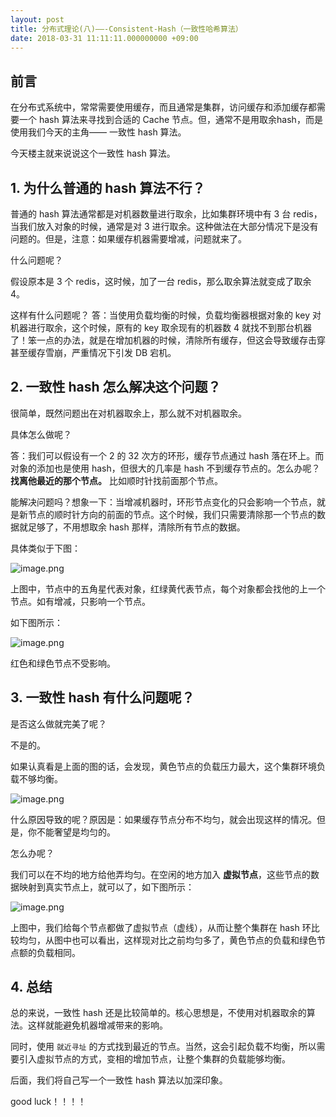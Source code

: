 ```yaml
---
layout: post
title: 分布式理论(八)——-Consistent-Hash（一致性哈希算法）
date: 2018-03-31 11:11:11.000000000 +09:00
---
```



## 前言

在分布式系统中，常常需要使用缓存，而且通常是集群，访问缓存和添加缓存都需要一个 hash 算法来寻找到合适的 Cache 节点。但，通常不是用取余hash，而是使用我们今天的主角—— 一致性 hash 算法。

今天楼主就来说说这个一致性 hash 算法。

## 1. 为什么普通的 hash 算法不行？

普通的 hash 算法通常都是对机器数量进行取余，比如集群环境中有 3 台 redis，当我们放入对象的时候，通常是对 3 进行取余。这种做法在大部分情况下是没有问题的。但是，注意：如果缓存机器需要增减，问题就来了。

什么问题呢？

假设原本是 3 个 redis，这时候，加了一台 redis，那么取余算法就变成了取余 4。

这样有什么问题呢？
答：当使用负载均衡的时候，负载均衡器根据对象的 key 对机器进行取余，这个时候，原有的 key 取余现有的机器数 4 就找不到那台机器了！笨一点的办法，就是在增加机器的时候，清除所有缓存，但这会导致缓存击穿甚至缓存雪崩，严重情况下引发 DB 宕机。



## 2. 一致性 hash 怎么解决这个问题？

很简单，既然问题出在对机器取余上，那么就不对机器取余。

具体怎么做呢？

答：我们可以假设有一个 2 的 32 次方的环形，缓存节点通过 hash 落在环上。而对象的添加也是使用 hash，但很大的几率是 hash 不到缓存节点的。怎么办呢？**找离他最近的那个节点。** 比如顺时针找前面那个节点。

能解决问题吗？想象一下：当增减机器时，环形节点变化的只会影响一个节点，就是新节点的顺时针方向的前面的节点。这个时候，我们只需要清除那一个节点的数据就足够了，不用想取余 hash 那样，清除所有节点的数据。

具体类似于下图：

![image.png](https://upload-images.jianshu.io/upload_images/4236553-cb43963c48dac733.png?imageMogr2/auto-orient/strip%7CimageView2/2/w/1240)


上图中，节点中的五角星代表对象，红绿黄代表节点，每个对象都会找他的上一个节点。如有增减，只影响一个节点。

如下图所示：

![image.png](https://upload-images.jianshu.io/upload_images/4236553-3c6371dba3a417bf.png?imageMogr2/auto-orient/strip%7CimageView2/2/w/1240)


红色和绿色节点不受影响。



## 3. 一致性 hash 有什么问题呢？

是否这么做就完美了呢？

不是的。

如果认真看是上面的图的话，会发现，黄色节点的负载压力最大，这个集群环境负载不够均衡。

![image.png](https://upload-images.jianshu.io/upload_images/4236553-0dfd0d3194269df1.png?imageMogr2/auto-orient/strip%7CimageView2/2/w/1240)


什么原因导致的呢？原因是：如果缓存节点分布不均匀，就会出现这样的情况。但是，你不能奢望是均匀的。

怎么办呢？

我们可以在不均的地方给他弄均匀。在空闲的地方加入 **虚拟节点**，这些节点的数据映射到真实节点上，就可以了，如下图所示：

![image.png](https://upload-images.jianshu.io/upload_images/4236553-a567df4d45038e90.png?imageMogr2/auto-orient/strip%7CimageView2/2/w/1240)


上图中，我们给每个节点都做了虚拟节点（虚线），从而让整个集群在 hash 环比较均匀，从图中也可以看出，这样现对比之前均匀多了，黄色节点的负载和绿色节点额的负载相同。

## 4. 总结

总的来说，一致性 hash 还是比较简单的。核心思想是，不使用对机器取余的算法。这样就能避免机器增减带来的影响。

同时，使用 `就近寻址` 的方式找到最近的节点。当然，这会引起负载不均衡，所以需要引入虚拟节点的方式，变相的增加节点，让整个集群的负载能够均衡。


后面，我们将自己写一个一致性 hash 算法以加深印象。

good luck！！！！



